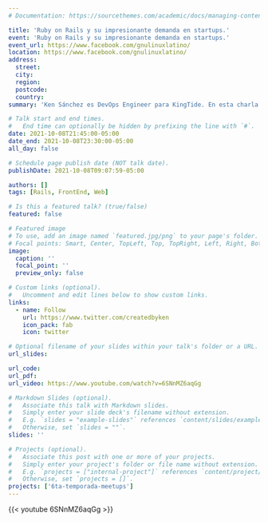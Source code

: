 ```yaml
---
# Documentation: https://sourcethemes.com/academic/docs/managing-content/

title: 'Ruby on Rails y su impresionante demanda en startups.'
event: 'Ruby on Rails y su impresionante demanda en startups.'
event_url: https://www.facebook.com/gnulinuxlatino/
location: https://www.facebook.com/gnulinuxlatino/
address:
  street:
  city:
  region:
  postcode:
  country:
summary: 'Ken Sánchez es DevOps Engineer para KingTide. En esta charla nos hablará de Ruby On Rails y su utilización en las Startups.'

# Talk start and end times.
#   End time can optionally be hidden by prefixing the line with `#`.
date: 2021-10-08T21:45:00-05:00
date_end: 2021-10-08T23:30:00-05:00
all_day: false

# Schedule page publish date (NOT talk date).
publishDate: 2021-10-08T09:07:59-05:00

authors: []
tags: [Rails, FrontEnd, Web]

# Is this a featured talk? (true/false)
featured: false

# Featured image
# To use, add an image named `featured.jpg/png` to your page's folder.
# Focal points: Smart, Center, TopLeft, Top, TopRight, Left, Right, BottomLeft, Bottom, BottomRight.
image:
  caption: ''
  focal_point: ''
  preview_only: false

# Custom links (optional).
#   Uncomment and edit lines below to show custom links.
links:
  - name: Follow
    url: https://www.twitter.com/createdbyken
    icon_pack: fab
    icon: twitter

# Optional filename of your slides within your talk's folder or a URL.
url_slides:

url_code:
url_pdf:
url_video: https://www.youtube.com/watch?v=6SNnMZ6aqGg

# Markdown Slides (optional).
#   Associate this talk with Markdown slides.
#   Simply enter your slide deck's filename without extension.
#   E.g. `slides = "example-slides"` references `content/slides/example-slides.md`.
#   Otherwise, set `slides = ""`.
slides: ''

# Projects (optional).
#   Associate this post with one or more of your projects.
#   Simply enter your project's folder or file name without extension.
#   E.g. `projects = ["internal-project"]` references `content/project/deep-learning/index.md`.
#   Otherwise, set `projects = []`.
projects: ['6ta-temporada-meetups']
---
```


{{< youtube 6SNnMZ6aqGg >}}
